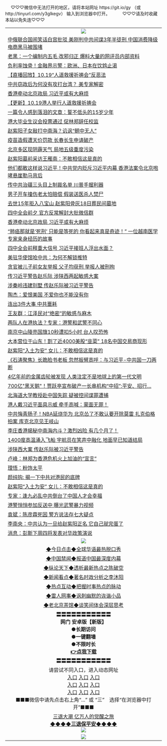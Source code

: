  <table>
　<tr>
♡♡♡微信中无法打开的地区，请将本站网址 https://git.io/gy （或 http://tinyurl.com/y3glkegv） 输入到浏览器中打开。 
　</tr>
　<tr>
♡♡♡请及时收藏本站以免失连♡♡♡
   </tr>
   <tr>
    <td align=center><img src="https://github.com/gyhhx/image-upload/blob/master/title1.jpg" /></td>
 </tr>
<tr><td align="left"><a href="https://xwood.fun/oo.aspx?name=c1086215&key=nqynnipsxfbxcbni&from=gy">中俄联合国闹笑话白宫批驳  美刚判中共间谍3年半徒刑 中国消费降级电商黑马被围堵</a></td></tr>
<tr><td align="left"><a href="https://xwood.fun/oo.aspx?name=c1085850&key=nqynnipsxfbxcbni&from=gy">老黑：一个编制内五毛 改邪归正 爆料大量的网评员内部资料</a></td></tr>
<tr><td align="left"><a href="https://xwood.fun/oo.aspx?name=c1086226&key=nqynnipsxfbxcbni&from=gy">负利率蚀骨！金融界示警：欧洲、日本在饮鸩止渴</a></td></tr>
<tr><td align="left"><a href="https://xwood.fun/oo.aspx?name=c1085457&key=nqynnipsxfbxcbni&from=gy">【直播回放】10.19“人道救援祈祷会”反恶法</a></td></tr>
<tr><td align="left"><a href="https://xwood.fun/oo.aspx?name=c1085818&key=nqynnipsxfbxcbni&from=gy">中共窃政后为何没有攻打台湾？ 美专家解密</a></td></tr>
<tr><td align="left"><a href="https://xwood.fun/oo.aspx?name=c1085980&key=nqynnipsxfbxcbni&from=gy">香港牵动北京政局 习近平或有大麻烦</a></td></tr>
<tr><td align="left"><a href="https://xwood.fun/oo.aspx?name=c1086089&key=nqynnipsxfbxcbni&from=gy">【更新】10.19港人举行人道救援祈祷会</a></td></tr>
<tr><td align="left"><a href="https://xwood.fun/oo.aspx?name=c1086247&key=nqynnipsxfbxcbni&from=gy">一篇令人感到落泪的文章：誓不低头的15岁少年</a></td></tr>
<tr><td align="left"><a href="https://xwood.fun/oo.aspx?name=c1086074&key=nqynnipsxfbxcbni&from=gy">港大毕业生议会投票通过 促林郑辞任校监</a></td></tr>
<tr><td align="left"><a href="https://xwood.fun/oo.aspx?name=c1086106&key=nqynnipsxfbxcbni&from=gy">赵紫阳子女敲打中南海？讥讽“朝中无人”</a></td></tr>
<tr><td align="left"><a href="https://xwood.fun/oo.aspx?name=c1086060&key=nqynnipsxfbxcbni&from=gy">疫苗造假遭天价罚款 长春长生申请破产</a></td></tr>
<tr><td align="left"><a href="https://xwood.fun/oo.aspx?name=c1086058&key=nqynnipsxfbxcbni&from=gy">北京多区现阴霾天气 局地五级重度污染</a></td></tr>
<tr><td align="left"><a href="https://xwood.fun/oo.aspx?name=c1085923&key=nqynnipsxfbxcbni&from=gy">赵紫阳墓前采访王雁南：不敢相信这是真的</a></td></tr>
<tr><td align="left"><a href="https://xwood.fun/oo.aspx?name=c1085530&key=nqynnipsxfbxcbni&from=gy">他们都敢这样说习近平！中共党内贬斥习近平内幕 香港法案令北京咆哮悬崖勒马背后</a></td></tr>
<tr><td align="left"><a href="https://xwood.fun/oo.aspx?name=c1085966&key=nqynnipsxfbxcbni&from=gy">传中共治疆三头目上制裁名单 川普手握利器</a></td></tr>
<tr><td align="left"><a href="https://xwood.fun/oo.aspx?name=c1086216&key=nqynnipsxfbxcbni&from=gy">男子开车撞伤老太怕赔偿 假装送医杀人焚尸</a></td></tr>
<tr><td align="left"><a href="https://xwood.fun/oo.aspx?name=c1085808&key=nqynnipsxfbxcbni&from=gy">去世15年拒入八宝山 赵紫阳骨灰18日葬民间墓地</a></td></tr>
<tr><td align="left"><a href="https://xwood.fun/oo.aspx?name=c1085855&key=nqynnipsxfbxcbni&from=gy">四中全会前夕 官方反常解封大批微信群</a></td></tr>
<tr><td align="left"><a href="https://xwood.fun/oo.aspx?name=c1086212&key=nqynnipsxfbxcbni&from=gy">香港牵动北京政局 习近平或有大麻烦</a></td></tr>
<tr><td align="left"><a href="https://xwood.fun/oo.aspx?name=c1086207&key=nqynnipsxfbxcbni&from=gy">“肺癌那就是‘死刑’ 只能是等死的 你看起来真是奇迹！” 一位越南医学专家亲身经历的故事</a></td></tr>
<tr><td align="left"><a href="https://xwood.fun/oo.aspx?name=c1086200&key=nqynnipsxfbxcbni&from=gy">四中全会前释重大信号 习近平接班人浮出水面？</a></td></tr>
<tr><td align="left"><a href="https://xwood.fun/oo.aspx?name=c1085849&key=nqynnipsxfbxcbni&from=gy">美驻华使馆呛中共：为何不解锁推特</a></td></tr>
<tr><td align="left"><a href="https://xwood.fun/oo.aspx?name=c1086208&key=nqynnipsxfbxcbni&from=gy">贪官被儿子前女友举报 父子均获刑 举报人被刑拘</a></td></tr>
<tr><td align="left"><a href="https://xwood.fun/oo.aspx?name=c1086025&key=nqynnipsxfbxcbni&from=gy">传习近平警告赵乐际 涉陕西两起敏感大案</a></td></tr>
<tr><td align="left"><a href="https://xwood.fun/oo.aspx?name=c1085834&key=nqynnipsxfbxcbni&from=gy">涉秦岭违建别墅 传赵乐际被习近平警告</a></td></tr>
<tr><td align="left"><a href="https://xwood.fun/oo.aspx?name=c1085335&key=nqynnipsxfbxcbni&from=gy">陶杰：爱恨美国 不爱你也不能没有你</a></td></tr>
<tr><td align="left"><a href="https://xwood.fun/oo.aspx?name=c1085883&key=nqynnipsxfbxcbni&from=gy">连出3件大事 中共噩耗</a></td></tr>
<tr><td align="left"><a href="https://xwood.fun/oo.aspx?name=c1085828&key=nqynnipsxfbxcbni&from=gy">王友群：江泽民对“绝密”的敏感与麻木</a></td></tr>
<tr><td align="left"><a href="https://xwood.fun/oo.aspx?name=c1085841&key=nqynnipsxfbxcbni&from=gy">两队人在港执法？专家：港警和武警不同心</a></td></tr>
<tr><td align="left"><a href="https://xwood.fun/oo.aspx?name=c1085853&key=nqynnipsxfbxcbni&from=gy">南京中山陵亮国旗10秒遭扣5小时 台人叹恐怖</a></td></tr>
<tr><td align="left"><a href="https://xwood.fun/oo.aspx?name=c1086201&key=nqynnipsxfbxcbni&from=gy">大本营位于山东！割了近4000美股“韭菜” 18名中国交易商现形</a></td></tr>
<tr><td align="left"><a href="https://xwood.fun/oo.aspx?name=c1086080&key=nqynnipsxfbxcbni&from=gy">赵紫阳“入土为安” 女儿：不敢相信这是真的</a></td></tr>
<tr><td align="left"><a href="https://xwood.fun/oo.aspx?name=c1085984&key=nqynnipsxfbxcbni&from=gy">《石涛聚焦》长跪脸书老板 忽然振臂高呼：与习近平-中共国一刀两断</a></td></tr>
<tr><td align="left"><a href="https://xwood.fun/oo.aspx?name=c1086186&key=nqynnipsxfbxcbni&from=gy">4亿年前的金属齿轮被发现 人类注定不是地球上的第一代文明</a></td></tr>
<tr><td align="left"><a href="https://xwood.fun/oo.aspx?name=c1086199&key=nqynnipsxfbxcbni&from=gy">700亿&quot;黑天鹅&quot;！贾跃亭宣布破产一长串机构“中招”:平安、招行…</a></td></tr>
<tr><td align="left"><a href="https://xwood.fun/oo.aspx?name=c1086219&key=nqynnipsxfbxcbni&from=gy">北海道大学教授赴中国失踪 疑被控间谍罪遭捕</a></td></tr>
<tr><td align="left"><a href="https://xwood.fun/oo.aspx?name=c1085983&key=nqynnipsxfbxcbni&from=gy">港人戴习近平面具示威 牵手高喊：蒙面无罪！</a></td></tr>
<tr><td align="left"><a href="https://xwood.fun/oo.aspx?name=c1086194&key=nqynnipsxfbxcbni&from=gy">中共悔青肠子！NBA延烧华为 北京怂了不敢认要开除莫雷 扎克伯格拍案 库克北京见王岐山</a></td></tr>
<tr><td align="left"><a href="https://xwood.fun/oo.aspx?name=c938795&key=nqynnipsxfbxcbni&from=gy">李庄香港揭秘中南海内斗？激烈凶险 有几个月了！</a></td></tr>
<tr><td align="left"><a href="https://xwood.fun/oo.aspx?name=c1082688&key=nqynnipsxfbxcbni&from=gy">1400度高温涌入飞船 宇航员在笑声中融化 地面早已知道结局</a></td></tr>
<tr><td align="left"><a href="https://xwood.fun/oo.aspx?name=c1086211&key=nqynnipsxfbxcbni&from=gy">涉陕西大案 传赵乐际被习近平警告</a></td></tr>
<tr><td align="left"><a href="https://xwood.fun/oo.aspx?name=c1086047&key=nqynnipsxfbxcbni&from=gy">卢峰：林郑为香港危机火上加油的“宣言”</a></td></tr>
<tr><td align="left"><a href="https://xwood.fun/oo.aspx?name=c1086052&key=nqynnipsxfbxcbni&from=gy">理悟：粉饰太平</a></td></tr>
<tr><td align="left"><a href="https://xwood.fun/oo.aspx?name=c1086006&key=nqynnipsxfbxcbni&from=gy">颜纯钩: 揭一下中共对港民的底牌</a></td></tr>
<tr><td align="left"><a href="https://xwood.fun/oo.aspx?name=c1086205&key=nqynnipsxfbxcbni&from=gy">赵紫阳“入土为安” 女儿：不敢相信这是真的</a></td></tr>
<tr><td align="left"><a href="https://xwood.fun/oo.aspx?name=c1086214&key=nqynnipsxfbxcbni&from=gy">专家：逢九必乱中共倒台了中国人才会幸福</a></td></tr>
<tr><td align="left"><a href="https://xwood.fun/oo.aspx?name=c1085982&key=nqynnipsxfbxcbni&from=gy">港警悄悄参加反送中 曝光武警暴力视频</a></td></tr>
<tr><td align="left"><a href="https://xwood.fun/oo.aspx?name=c1086050&key=nqynnipsxfbxcbni&from=gy">袁斌：陈彦霖死因 警方说法存七大疑点</a></td></tr>
<tr><td align="left"><a href="https://xwood.fun/oo.aspx?name=c1086091&key=nqynnipsxfbxcbni&from=gy">李南央：中共认为一旦给赵紫阳正名 它自己就完蛋了</a></td></tr>
<tr><td align="left"><a href="https://xwood.fun/oo.aspx?name=c1085941&key=nqynnipsxfbxcbni&from=gy">消息：彭斯下周四将发表对华政策演说</a></td></tr>

 <tr>
    <td align=center><img src="https://github.com/gyhhx/image-upload/blob/master/shipin.jpg" /></td>
  </tr>
 <tr>
   <td align=center> 
<a href="https://tru28th.xwood.fun/oo.aspx?name=c816850&key=nqynnipsxfbxcbni&from=gy&tag=9877">◆今日点击◆全球华语最热脱口秀</a><br/>
    </td>
  </tr>
  <tr>
  <td align=center>
<a href="https://tru28th.xwood.fun/oo.aspx?name=c816860&key=nqynnipsxfbxcbni&from=gy&tag=99733110">◆中国禁闻◆报道中国最深度内幕</a><br/>
   </tr>
  <tr>
     <td align=center>
<a href="https://tru28th.xwood.fun/oo.aspx?name=c816855&key=nqynnipsxfbxcbni&from=gy&tag=997110">◆纵论天下◆透析最新热点之陈破空</a><br/>
   </tr>
   <tr>
      <td align=center>
<a href="https://tru28th.xwood.fun/oo.aspx?name=c838308&key=nqynnipsxfbxcbni&from=gy&tag=9973110">◆新闻看点◆著名时政分析之李沐阳</a><br/>
   </tr>
   <tr>
     <td align=center>
<a href="https://tru28th.xwood.fun/oo.aspx?name=c816852&key=nqynnipsxfbxcbni&from=gy&tag=9733110">◆热点互动◆把握时事热点的脉动</a><br/>
   </tr>
   <tr>
      <td align=center>
<a href="https://tru28th.xwood.fun/oo.aspx?name=c816694&key=nqynnipsxfbxcbni&from=gy&tag=93310">◆雷人网事◆讽刺幽默的诙谐小品</a><br/>
   </tr>
   <tr>
    <td align=center>
<a href="https://tru28th.xwood.fun/oo.aspx?name=c816650&key=nqynnipsxfbxcbni&from=gy&tag=9973110">◆老北京茶馆◆谈笑间体会深层思考</a><br/>
   </tr>
  <tr>
    <td align=center>
 <b>〓〓〓〓〓〓〓〓〓〓〓<br/>网门 安卓版【新版】<br/> ●长期访问<br/> ●一键翻墙<br/>  ●不限时长<br/> 
 <a href="https://share.weiyun.com/5tym2kI">👉<b>点我下载</a><br/>〓〓〓〓〓〓〓〓〓〓〓<br/>
    </td>
    </tr>
   <tr>
    <td align=center>请尝试不同入口，进入动态网址<br/>
      <a href="https://s3.us-east-2.amazonaws.com/ogateo/show.htm">入口</a>
      <a href="https://s3.ca-central-1.amazonaws.com/ogatec/show.htm">入口</a>
      <a href="https://s3.ap-southeast-2.amazonaws.com/ogatey/show.htm">入口</a><br/>
      <a href="https://s3.ap-northeast-2.amazonaws.com/ogates/show.htm">入口</a>
      <a href="https://s3.eu-central-1.amazonaws.com/ogatef/show.htm">入口</a>
      <a href="https://s3.ap-south-1.amazonaws.com/ogatem/show.htm">入口</a><br/>
      <a href="https://s3-us-west-1.amazonaws.com/ogaten/show.htm">入口</a>
      <a href="https://s3.eu-west-2.amazonaws.com/ogatel/show.htm">入口</a>
      <a href="https://s3.ap-northeast-1.amazonaws.com/ogatet/show.htm">入口</a><br/>
      ■■■微信中请先点击右上角“...” 或 “三”　选择“在浏览器中打开”■■■<b><br/>
    </td>
  </tr>
  <tr>  
  <td align=center>
  <a href="https://tru28th.xwood.fun/oo.aspx?name=c894205&key=nqynnipsxfbxcbni&from=gy&tag=9973110">三退大潮 亿万人的觉醒之旅</a><br/>
      <a href="https://tru28th.xwood.fun/oo.aspx?name=ogQuit.aspx&key=nqynnipsxfbxcbni&from=gy"><b>◆◆◆◆三退保平安◆◆◆◆<br/></a>
      <img src="https://github.com/gyhhx/image-upload/blob/master/3t.jpg" /><br/>
      </td>
  </tr>
   <tr>
    <td align=center><img src="https://raw.githubusercontent.com/oGate2/Up/master/oGate_640.jpg"/></td>
  </tr>
</table>
